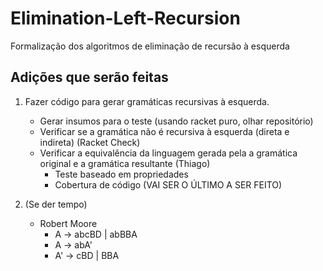 # Elimination-Left-Recursion
Formalização dos algoritmos de eliminação de recursão à esquerda

## Adições que serão feitas

1. Fazer código para gerar gramáticas recursivas à esquerda.
    - Gerar insumos para o teste (usando racket puro, olhar repositório)
    - Verificar se a gramática não é recursiva à esquerda (direta e indireta) (Racket Check)
    - Verificar a equivalência da linguagem gerada pela a gramática original e a gramática resultante (Thiago)
        - Teste baseado em propriedades
        - Cobertura de código (VAI SER O ÚLTIMO A SER FEITO)

2. (Se der tempo)
    - Robert Moore
        - A -> abcBD | abBBA
        - A -> abA'
        - A' -> cBD | BBA
